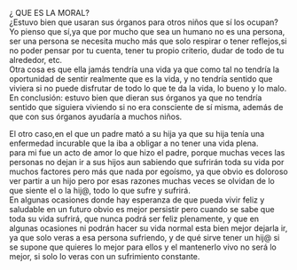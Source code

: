 ¿ QUE ES LA MORAL?  
¿Estuvo bien que usaran sus órganos para otros niños que sí los ocupan? Yo pienso que sí,ya que por mucho que sea un humano no es una persona, ser una persona se necesita mucho más que solo respirar o tener reflejos,si no poder pensar por tu cuenta, tener tu propio criterio, dudar de todo de tu alrededor, etc.  
Otra cosa es que ella jamás tendría una vida ya que como tal no tendría la oportunidad de sentir realmente que es la vida, y no tendría sentido que viviera si no puede disfrutar de todo lo que te da la vida, lo bueno y lo malo.  
En conclusión: estuvo bien que dieran sus órganos ya que no tendría sentido que siguiera viviendo si no era consciente de sí misma, además de que con sus órganos ayudaría a muchos niños.

El otro caso,en el que un padre mató a su hija ya que su hija tenía una enfermedad incurable que la iba a obligar a no tener una vida plena.  
para mi fue un acto de amor lo que hizo el padre, porque muchas veces las personas no dejan ir a sus hijos aun sabiendo que sufrirán toda su vida por muchos factores pero más que nada por egoísmo, ya que obvio es doloroso ver partir a un hijo pero por esas razones muchas veces se olvidan de lo que siente el o la hij@, todo lo que sufre y sufrirá.  
En algunas ocasiones donde hay esperanza de que pueda vivir feliz y saludable en un futuro obvio es mejor persistir pero cuando se sabe que toda su vida sufrirá, que nunca podrá ser feliz plenamente, y que en algunas ocasiones ni podrán hacer su vida normal esta bien mejor dejarla ir, ya que solo veras a esa persona sufriendo, y de qué sirve tener un hij@ si se supone que quieres lo mejor para ellos y el mantenerlo vivo no será lo mejor, si solo lo veras con un sufrimiento constante.
